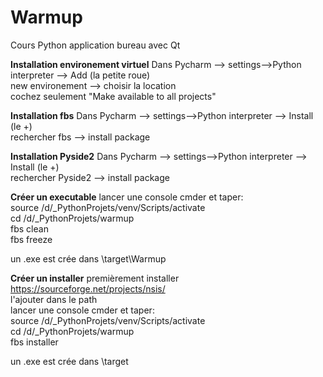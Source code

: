 Warmup
=============================


Cours Python application bureau avec Qt  

**Installation environement virtuel**
Dans Pycharm --> settings-->Python interpreter --> Add (la petite roue)  
new environement --> choisir la location  
cochez seulement "Make available to all projects"  


**Installation fbs**
Dans Pycharm --> settings-->Python interpreter --> Install (le +)  
rechercher fbs --> install package  

**Installation Pyside2**
Dans Pycharm --> settings-->Python interpreter --> Install (le +)  
rechercher Pyside2 --> install package  


**Créer un executable**
lancer une console cmder et taper:  
source /d/_PythonProjets/venv/Scripts/activate  
cd /d/_PythonProjets/warmup  
fbs clean  
fbs freeze  

un .exe est crée dans \target\Warmup  

**Créer un installer**
premièrement installer https://sourceforge.net/projects/nsis/  
l'ajouter dans le path  
lancer une console cmder et taper:  
source /d/_PythonProjets/venv/Scripts/activate  
cd /d/_PythonProjets/warmup  
fbs installer  

un .exe est crée dans \target  
